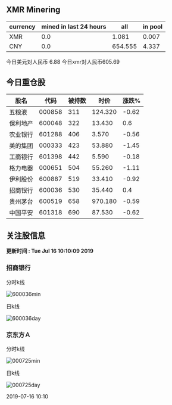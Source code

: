 ## XMR Minering

|currency|mined in last 24 hours|all|in pool|
|---|---|---|---|
|XMR|0.0|1.081|0.007|
|CNY|0.0|654.555|4.337|

今日美元对人民币 6.88	今日xmr对人民币605.69


## 今日重仓股 

|股名|代码|被持数|时价|涨跌%|
|---|---|---|---|---|
|五粮液|000858|311|124.320|-0.62|
|保利地产|600048|322|13.430|0.6|
|农业银行|601288|406|3.570|-0.56|
|美的集团|000333|423|53.880|-1.45|
|工商银行|601398|442|5.590|-0.18|
|格力电器|000651|504|55.260|-1.11|
|伊利股份|600887|519|33.410|-0.92|
|招商银行|600036|530|35.440|0.4|
|贵州茅台|600519|658|970.180|-0.59|
|中国平安|601318|690|87.530|-0.62|

## 关注股信息
**更新时间 : Tue Jul 16 10:10:09 2019**
### 招商银行 
分时k线

![600036min](http://image.sinajs.cn/newchart/min/n/sh600036.gif)

日k线

![600036day](http://image.sinajs.cn/newchart/daily/n/sh600036.gif)

### 京东方Ａ 
分时k线

![000725min](http://image.sinajs.cn/newchart/min/n/sz000725.gif)

日k线

![000725day](http://image.sinajs.cn/newchart/daily/n/sz000725.gif)

2019-07-16 10:10